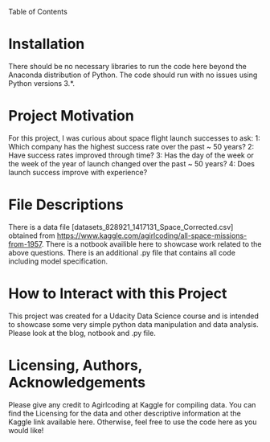 Table of Contents

# Installation
There should be no necessary libraries to run the code here beyond the Anaconda distribution of Python. The code should run with no issues using Python versions 3.*.

# Project Motivation
For this project, I was curious about space flight launch successes to ask: 
    1: Which company has the highest success rate over the past ~ 50 years?
    2: Have success rates improved through time?
    3: Has the day of the week or the week of the year of launch changed over the past ~ 50 years?
    4: Does launch success improve with experience?

# File Descriptions
There is a data file [datasets_828921_1417131_Space_Corrected.csv] obtained from https://www.kaggle.com/agirlcoding/all-space-missions-from-1957. 
There is a notbook availible here to showcase work related to the above questions. 
There is an additional .py file that contains all code including model specification. 

# How to Interact with this Project
This project was created for a Udacity Data Science course and is intended to showcase some very simple python data manipulation and data analysis. Please look at the blog, notbook and .py file. 

# Licensing, Authors, Acknowledgements
Please give any credit to Agirlcoding at Kaggle for compiling data. You can find the Licensing for the data and other descriptive information at the Kaggle link available here. Otherwise, feel free to use the code here as you would like!

